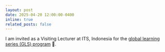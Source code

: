 ```yaml
---
layout: post
date: 2025-04-20 12:00:00-0400
inline: true
related_posts: false
---
```


I am invited as a Visiting Lecturer at ITS, Indonesia for the [global learning series (GLS) program](https://www.its.ac.id/international/e-program/gls/#1723194924314-cb154697-b583) :volcano:.
